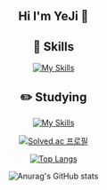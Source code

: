 <div align=center>
  
## Hi I'm YeJi 👋

<!--
**yezixx/yezixx** is a ✨ _special_ ✨ repository because its `README.md` (this file) appears on your GitHub profile.

Here are some ideas to get you started:

- 🔭 I’m currently working on ...
- 🌱 I’m currently learning ...
- 👯 I’m looking to collaborate on ...
- 🤔 I’m looking for help with ...
- 💬 Ask me about ...
- 📫 How to reach me: ...
- 😄 Pronouns: ...
- ⚡ Fun fact: ...
-->

## 🌱 Skills
[![My Skills](https://skillicons.dev/icons?i=html,css,js,react,java,spring&theme=light)](https://skillicons.dev)

## ✏️ Studying
[![My Skills](https://skillicons.dev/icons?i=react,spring&theme=light)](https://skillicons.dev)

[![Solved.ac
프로필](http://mazassumnida.wtf/api/generate_badge?boj=skylow5)](https://solved.ac/{handle})

[![Top Langs](https://github-readme-stats.vercel.app/api/top-langs/?username=yezixx&langs_count=8)](https://github.com/yezixx/github-readme-stats)

![Anurag's GitHub stats](https://github-readme-stats.vercel.app/api?username=yezixx&show_icons=true&theme=radical)

</div>
